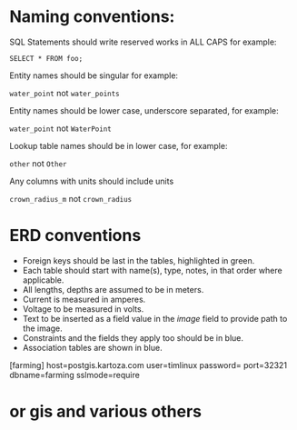 # Naming conventions:

SQL Statements should write reserved works in ALL CAPS for example:

``SELECT * FROM foo;``

Entity names should be singular for example:

``water_point`` not ``water_points``

Entity names should be lower case, underscore separated, for example:

``water_point`` not ``WaterPoint``

Lookup table names should be in lower case, for example:

``other`` not ``Other``

Any columns with units should include units

```crown_radius_m``` not ```crown_radius```

# ERD conventions

- Foreign keys should be last in the tables, highlighted in green.
- Each table should start with name(s), type, notes, in that order where applicable.
- All lengths, depths are assumed to be in meters. 
- Current is measured in amperes.
- Voltage to be measured in volts.
- Text to be inserted as a field value in the *image* field to provide path to the image. 
- Constraints and the fields they apply too should be in blue.
- Association tables are shown in blue.

[farming] 
host=postgis.kartoza.com
user=timlinux
password=
port=32321
dbname=farming
sslmode=require
# or gis and various others

